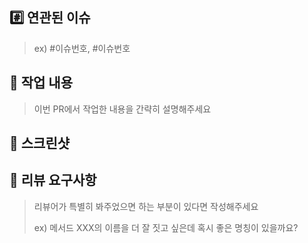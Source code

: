 ## #️⃣ 연관된 이슈

> ex) #이슈번호, #이슈번호



## 📝 작업 내용

> 이번 PR에서 작업한 내용을 간략히 설명해주세요


## 📸 스크린샷 


## 💬 리뷰 요구사항

> 리뷰어가 특별히 봐주었으면 하는 부분이 있다면 작성해주세요
>
> ex) 메서드 XXX의 이름을 더 잘 짓고 싶은데 혹시 좋은 명칭이 있을까요?
